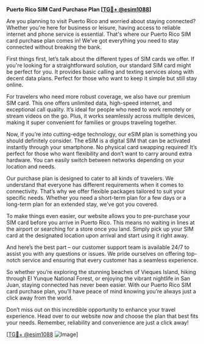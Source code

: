 **Puerto Rico SIM Card Purchase Plan [[TG💪+ @esim1088](https://t.me/s/esim1088)]**

Are you planning to visit Puerto Rico and worried about staying connected? Whether you're here for business or leisure, having access to reliable internet and phone service is essential. That's where our Puerto Rico SIM card purchase plan comes in! We’ve got everything you need to stay connected without breaking the bank.

First things first, let’s talk about the different types of SIM cards we offer. If you're looking for a straightforward solution, our standard SIM card might be perfect for you. It provides basic calling and texting services along with decent data plans. Perfect for those who want to keep it simple but still stay online. 

For travelers who need more robust coverage, we also have our premium SIM card. This one offers unlimited data, high-speed internet, and exceptional call quality. It’s ideal for people who need to work remotely or stream videos on the go. Plus, it works seamlessly across multiple devices, making it super convenient for families or groups traveling together.

Now, if you’re into cutting-edge technology, our eSIM plan is something you should definitely consider. The eSIM is a digital SIM that can be activated instantly through your smartphone. No physical card swapping required! It’s perfect for those who want flexibility and don’t want to carry around extra hardware. You can easily switch between networks depending on your location and needs.

Our purchase plan is designed to cater to all kinds of travelers. We understand that everyone has different requirements when it comes to connectivity. That’s why we offer flexible packages tailored to suit your specific needs. Whether you need a short-term plan for a few days or a long-term plan for an extended stay, we’ve got you covered.

To make things even easier, our website allows you to pre-purchase your SIM card before you arrive in Puerto Rico. This means no waiting in lines at the airport or searching for a store once you land. Simply pick up your SIM card at the designated location upon arrival and start using it right away.

And here’s the best part – our customer support team is available 24/7 to assist you with any questions or issues. We pride ourselves on offering top-notch service and ensuring that every customer has a seamless experience.

So whether you’re exploring the stunning beaches of Vieques Island, hiking through El Yunque National Forest, or enjoying the vibrant nightlife in San Juan, staying connected has never been easier. With our Puerto Rico SIM card purchase plan, you’ll have peace of mind knowing you’re always just a click away from the world.

Don’t miss out on this incredible opportunity to enhance your travel experience. Head over to our website now and choose the plan that best fits your needs. Remember, reliability and convenience are just a click away!

[[TG💪+ @esim1088](https://t.me/s/esim1088) ![Image](https://i.postimg.cc/Y0z9fWf4/image.png)]
